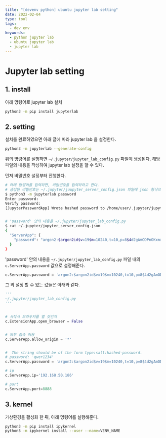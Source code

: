 ```yaml
---
title: "[devenv python] ubuntu jupyter lab setting"
date: 2022-02-04
type: tool
tags:
  - dev env
keywords:
  - python jupyter lab
  - ubuntu jupyter lab
  - jupyter lab
---
```




# Jupyter lab setting



## 1. install

아래 명령어로 jupyter lab 설치

```bash
python3 -m pip install jupyterlab
```



## 2. setting

설치를 완료하였으면 아래 글에 따라 jupyter lab 을 설정한다.

```bash
python3 -m jupyterlab --generate-config
```

위의 명령어를 실행하면 `~/.jupyter/jupyter_lab_config.py` 파일이 생성된다. 해당 파일의 내용을 작성하여 jupyter lab 설정을 할 수 있다.



먼저 비밀번호 설정부터 진행한다.

```bash
# 아래 명령어를 입력하면, 비밀번호를 입력하라고 한다.
# 생성된 비밀번호는 ~/.jupyter/juupyter_server_config.json 파일에 json 형식으로 저장되어 있다.
$ python3 -m jupyterlab password
Enter password:
Verify password:
[JupyterPasswordApp] Wrote hashed password to /home/user/.jupyter/jupyter_server_config.json


# 'password' 안의 내용을 ~/.jupyter/jupyter_lab_config.py
$ cat ~/.jupyter/jupyter_server_config.json
{
  "ServerApp": {
    "password": "argon2:$argon2id$v=19$m=10240,t=10,p=8$4d2gAmODPnOKxnxzLvo2OA$PKLhSHAfso/SY0iveln2KF9tOJ4kGR9VsaqMYDzA6jw"
  }
}

```



'password' 안의 내용을 `~/.jupyter/jupyter_lab_config.py` 파일 내의 `c.ServerApp.password` 값으로 설정해준다.

```py
c.ServerApp.password = 'argon2:$argon2id$v=19$m=10240,t=10,p=8$4d2gAmODPnOKxnxzLvo2OA$PKLhSHAfso/SY0iveln2KF9tOJ4kGR9VsaqMYDzA6jw'

```



그 외 설정 할 수 있는 값들은 아래와 같다.

```python
'''
~/.jupyter/jupyter_lab_config.py
'''


# 시작시 브라우저를 열 것인지
c.ExtensionApp.open_browser = False


# 외부 접속 허용
c.ServerApp.allow_origin = '*'


#  The string should be of the form type:salt:hashed-password.
# password: 'qwer1234'
c.ServerApp.password = 'argon2:$argon2id$v=19$m=10240,t=10,p=8$4d2gAmODPnOKxnxzLvo2OA$PKLhSHAfso/SY0iveln2KF9tOJ4kGR9VsaqMYDzA6jw'

# ip
c.ServerApp.ip='192.168.50.186'

# port
c.ServerApp.port=8888
```



## 3. kernel

가상환경을 활성화 한 뒤, 아래 명령어를 실행해준다.

```bash
python3 -m pip install ipykernel
python3 -m ipykernel install --user --name=VENV_NAME 
```



